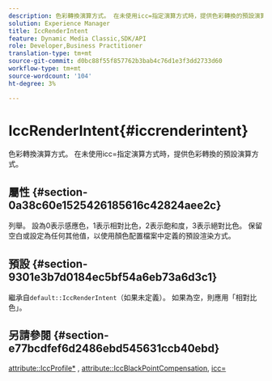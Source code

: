 ```yaml
---
description: 色彩轉換演算方式。 在未使用icc=指定演算方式時，提供色彩轉換的預設演算方式。
solution: Experience Manager
title: IccRenderIntent
feature: Dynamic Media Classic,SDK/API
role: Developer,Business Practitioner
translation-type: tm+mt
source-git-commit: d0bc88f55f857762b3bab4c76d1e3f3dd2733d60
workflow-type: tm+mt
source-wordcount: '104'
ht-degree: 3%

---
```



# IccRenderIntent{#iccrenderintent}

色彩轉換演算方式。 在未使用icc=指定演算方式時，提供色彩轉換的預設演算方式。

## 屬性 {#section-0a38c60e1525426185616c42824aee2c}

列舉。 設為0表示感應色，1表示相對比色，2表示飽和度，3表示絕對比色。 保留空白或設定為任何其他值，以使用顏色配置檔案中定義的預設渲染方式。

## 預設 {#section-9301e3b7d0184ec5bf54a6eb73a6d3c1}

繼承自`default::IccRenderIntent`（如果未定義）。 如果為空，則應用「相對比色」。

## 另請參閱 {#section-e77bcdfef6d2486ebd545631ccb40ebd}

[attribute::IccProfile*](../../../../../ir-api/material-cat/image-rendering-api-ref/c-ir-material-catalog/c-ir-attributes-reference/r-ir-iccprofilecmyk.md#reference-55aead2d924847ffbd1be4c46add7127) ,  [attribute::IccBlackPointCompensation](../../../../../ir-api/material-cat/image-rendering-api-ref/c-ir-material-catalog/c-ir-attributes-reference/r-ir-iccblackpointcompensation.md#reference-d939b0cdf6564baaa88deb1059e3b7f0), [icc=](../../../../../ir-api/http-protocol/image-rendering-api-ref/c-ir-http-protocol-ref/c-ir-http-protocol-command-reference/r-ir-icc.md#reference-86a2fff3cef24982ad2063d977a16e06)

